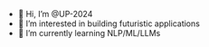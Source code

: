 - 👋 Hi, I’m @UP-2024
- 👀 I’m interested in building futuristic applications
- 🌱 I’m currently learning NLP/ML/LLMs

